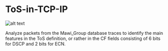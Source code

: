 # ToS-in-TCP-IP

![alt text](https://github.com/davidemedusaureli/ToS-in-TCP-IP/blob/master/diagramma.png)


 Analyze packets from the Mawi_Group database traces to identify the main features in the ToS definition, or rather in the CF fields consisting of 6 bits for DSCP and 2 bits for ECN.

